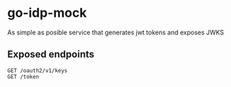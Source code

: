 # go-idp-mock
As simple as posible service that generates jwt tokens and exposes JWKS

## Exposed endpoints
```
GET /oauth2/v1/keys
GET /token
```
